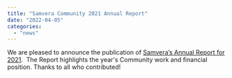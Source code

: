 ```yaml
---
title: "Samvera Community 2021 Annual Report"
date: "2022-04-05"
categories: 
  - "news"
---
```


We are pleased to announce the publication of [Samvera’s Annual Report for 2021](https://samvera.atlassian.net/wiki/download/attachments/405212619/Samvera_2021_Annual_Report.pdf?version=1&modificationDate=1648824788602&cacheVersion=1&api=v2).  The Report highlights the year's Community work and financial position. Thanks to all who contributed!
